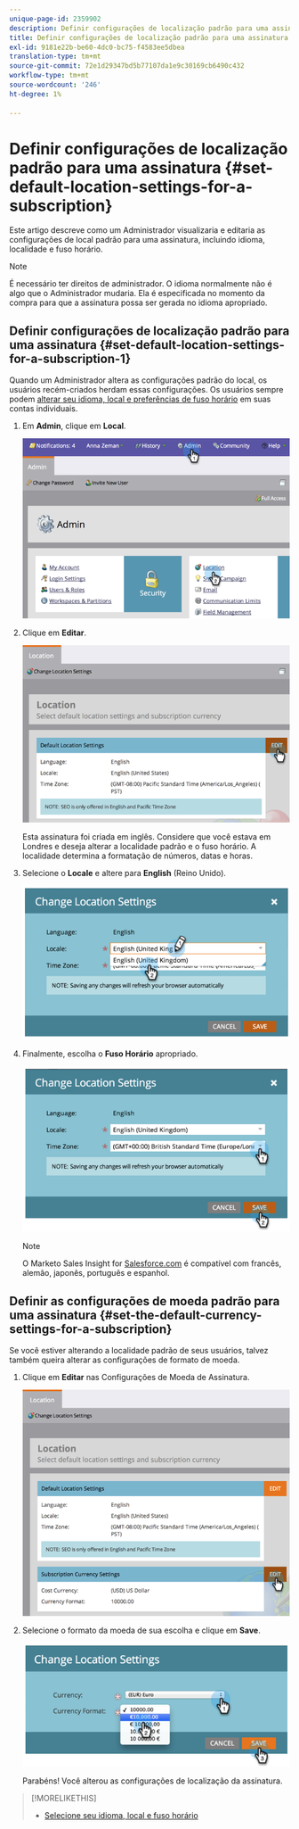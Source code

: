 ```yaml
---
unique-page-id: 2359902
description: Definir configurações de localização padrão para uma assinatura - Documentos do Marketo - Documentação do produto
title: Definir configurações de localização padrão para uma assinatura
exl-id: 9181e22b-be60-4dc0-bc75-f4583ee5dbea
translation-type: tm+mt
source-git-commit: 72e1d29347bd5b77107da1e9c30169cb6490c432
workflow-type: tm+mt
source-wordcount: '246'
ht-degree: 1%

---
```


# Definir configurações de localização padrão para uma assinatura {#set-default-location-settings-for-a-subscription}

Este artigo descreve como um Administrador visualizaria e editaria as configurações de local padrão para uma assinatura, incluindo idioma, localidade e fuso horário.

>[!NOTE]
>
>É necessário ter direitos de administrador. O idioma normalmente não é algo que o Administrador mudaria. Ela é especificada no momento da compra para que a assinatura possa ser gerada no idioma apropriado.

## Definir configurações de localização padrão para uma assinatura {#set-default-location-settings-for-a-subscription-1}

Quando um Administrador altera as configurações padrão do local, os usuários recém-criados herdam essas configurações. Os usuários sempre podem [alterar seu idioma, local e preferências de fuso horário](/help/marketo/product-docs/administration/settings/select-your-language-locale-and-time-zone.md) em suas contas individuais.

1. Em **Admin**, clique em **Local**.

   ![](assets/image2014-11-7-11-3a39-3a17.png)

1. Clique em **Editar**.

   ![](assets/image2014-11-7-11-3a40-3a39.png)

   Esta assinatura foi criada em inglês. Considere que você estava em Londres e deseja alterar a localidade padrão e o fuso horário. A localidade determina a formatação de números, datas e horas.

1. Selecione o **Locale** e altere para **English** (Reino Unido).

   ![](assets/image2014-11-7-11-3a51-3a26.png)

1. Finalmente, escolha o **Fuso Horário** apropriado.

   ![](assets/image2014-11-7-14-3a42-3a34.png)

   >[!NOTE]
   >
   >O Marketo Sales Insight for [Salesforce.com](https://salesforce.com/) é compatível com francês, alemão, japonês, português e espanhol.

## Definir as configurações de moeda padrão para uma assinatura {#set-the-default-currency-settings-for-a-subscription}

Se você estiver alterando a localidade padrão de seus usuários, talvez também queira alterar as configurações de formato de moeda.

1. Clique em **Editar** nas Configurações de Moeda de Assinatura.

   ![](assets/image2014-11-7-15-3a50-3a33.png)

1. Selecione o formato da moeda de sua escolha e clique em **Save**.

   ![](assets/image2014-11-7-15-3a58-3a21.png)

   Parabéns! Você alterou as configurações de localização da assinatura.

>[!MORELIKETHIS]
>
>* [Selecione seu idioma, local e fuso horário](/help/marketo/product-docs/administration/settings/select-your-language-locale-and-time-zone.md)

